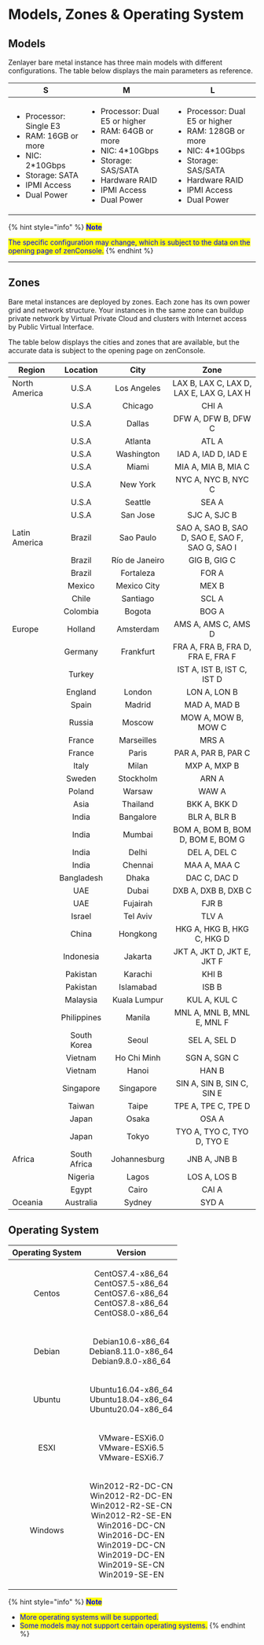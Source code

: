 # Models, Zones & Operating System

## **Models**

Zenlayer bare metal instance has three main models with different configurations. The table below displays the main parameters as reference.

| S                                                                                                                                                   | M                                                                                                                                                                                     | L                                                                                                                                                                                      |
| --------------------------------------------------------------------------------------------------------------------------------------------------- | ------------------------------------------------------------------------------------------------------------------------------------------------------------------------------------- | -------------------------------------------------------------------------------------------------------------------------------------------------------------------------------------- |
| <ul><li>Processor: Single E3</li><li>RAM: 16GB or more</li><li>NIC: 2*10Gbps</li><li>Storage: SATA</li><li>IPMI Access</li><li>Dual Power</li></ul> | <ul><li>Processor: Dual E5 or higher</li><li>RAM: 64GB or more</li><li>NIC: 4*10Gbps</li><li>Storage: SAS/SATA</li><li>Hardware RAID</li><li>IPMI Access</li><li>Dual Power</li></ul> | <ul><li>Processor: Dual E5 or higher</li><li>RAM: 128GB or more</li><li>NIC: 4*10Gbps</li><li>Storage: SAS/SATA</li><li>Hardware RAID</li><li>IPMI Access</li><li>Dual Power</li></ul> |

{% hint style="info" %}
<mark style="color:blue;">**Note**</mark>

<mark style="color:blue;">The specific configuration may change, which is subject to the data on the opening page of zenConsole.</mark>
{% endhint %}

****

## **Zones**

Bare metal instances are deployed by zones. Each zone has its own power grid and network structure. Your instances in the same zone can buildup private network by Virtual Private Cloud and clusters with Internet access by Public Virtual Interface.

The table below displays the cities and zones that are available, but the accurate data is subject to the opening page on zenConsole.

| Region        |   Location   |      City      |                       Zone                      |
| ------------- | :----------: | :------------: | :---------------------------------------------: |
| North America |     U.S.A    |   Los Angeles  |     LAX B, LAX C, LAX D, LAX E, LAX G, LAX H    |
|               |     U.S.A    |     Chicago    |                      CHI A                      |
|               |     U.S.A    |     Dallas     |               DFW A, DFW B, DFW C               |
|               |     U.S.A    |     Atlanta    |                      ATL A                      |
|               |     U.S.A    |   Washington   |               IAD A, IAD D, IAD E               |
|               |     U.S.A    |      Miami     |               MIA A, MIA B, MIA C               |
|               |     U.S.A    |    New York    |               NYC A, NYC B, NYC C               |
|               |     U.S.A    |     Seattle    |                      SEA A                      |
|               |     U.S.A    |    San Jose    |                   SJC A, SJC B                  |
| Latin America |    Brazil    |    Sao Paulo   | SAO A, SAO B, SAO D, SAO E, SAO F, SAO G, SAO I |
|               |    Brazil    | Río de Janeiro |                   GIG B, GIG C                  |
|               |    Brazil    |    Fortaleza   |                      FOR A                      |
|               |    Mexico    |   Mexico City  |                      MEX B                      |
|               |     Chile    |    Santiago    |                      SCL A                      |
|               |   Colombia   |     Bogota     |                      BOG A                      |
| Europe        |    Holland   |    Amsterdam   |               AMS A, AMS C, AMS D               |
|               |    Germany   |    Frankfurt   |        FRA A, FRA B, FRA D, FRA E, FRA F        |
|               |    Turkey    |                |            IST A, IST B, IST C, IST D           |
|               |    England   |     London     |                   LON A, LON B                  |
|               |     Spain    |     Madrid     |                   MAD A, MAD B                  |
|               |    Russia    |     Moscow     |               MOW A, MOW B, MOW C               |
|               |    France    |   Marseilles   |                      MRS A                      |
|               |    France    |      Paris     |               PAR A, PAR B, PAR C               |
|               |     Italy    |      Milan     |                   MXP A, MXP B                  |
|               |    Sweden    |    Stockholm   |                      ARN A                      |
|               |    Poland    |     Warsaw     |                      WAW A                      |
|               |     Asia     |    Thailand    |                   BKK A, BKK D                  |
|               |     India    |    Bangalore   |                   BLR A, BLR B                  |
|               |     India    |     Mumbai     |        BOM A, BOM B, BOM D, BOM E, BOM G        |
|               |     India    |      Delhi     |                   DEL A, DEL C                  |
|               |     India    |     Chennai    |                   MAA A, MAA C                  |
|               |  Bangladesh  |      Dhaka     |                   DAC C, DAC D                  |
|               |      UAE     |      Dubai     |               DXB A, DXB B, DXB C               |
|               |      UAE     |    Fujairah    |                      FJR B                      |
|               |    Israel    |    Tel Aviv    |                      TLV A                      |
|               |     China    |    Hongkong    |            HKG A, HKG B, HKG C, HKG D           |
|               |   Indonesia  |     Jakarta    |            JKT A, JKT D, JKT E, JKT F           |
|               |   Pakistan   |     Karachi    |                      KHI B                      |
|               |   Pakistan   |    Islamabad   |                      ISB B                      |
|               |   Malaysia   |  Kuala Lumpur  |                   KUL A, KUL C                  |
|               |  Philippines |     Manila     |            MNL A, MNL B, MNL E, MNL F           |
|               |  South Korea |      Seoul     |                   SEL A, SEL D                  |
|               |    Vietnam   |   Ho Chi Minh  |                   SGN A, SGN C                  |
|               |    Vietnam   |      Hanoi     |                      HAN B                      |
|               |   Singapore  |    Singapore   |            SIN A, SIN B, SIN C, SIN E           |
|               |    Taiwan    |      Taipe     |               TPE A, TPE C, TPE D               |
|               |     Japan    |      Osaka     |                      OSA A                      |
|               |     Japan    |      Tokyo     |            TYO A, TYO C, TYO D, TYO E           |
| Africa        | South Africa |  Johannesburg  |                   JNB A, JNB B                  |
|               |    Nigeria   |      Lagos     |                   LOS A, LOS B                  |
|               |     Egypt    |      Cairo     |                      CAI A                      |
| Oceania       |   Australia  |     Sydney     |                      SYD A                      |



## **Operating System**

| Operating System |                                                                                          Version                                                                                          |
| :--------------: | :---------------------------------------------------------------------------------------------------------------------------------------------------------------------------------------: |
|      Centos      |                                          <p>CentOS7.4-x86_64<br>CentOS7.5-x86_64<br>CentOS7.6-x86_64<br>CentOS7.8-x86_64<br>CentOS8.0-x86_64</p>                                          |
|      Debian      |                                                           <p>Debian10.6-x86_64<br>Debian8.11.0-x86_64<br>Debian9.8.0-x86_64</p>                                                           |
|      Ubuntu      |                                                           <p>Ubuntu16.04-x86_64<br>Ubuntu18.04-x86_64<br>Ubuntu20.04-x86_64</p>                                                           |
|       ESXI       |                                                                 <p>VMware-ESXi6.0<br>VMware-ESXi6.5<br>VMware-ESXi6.7</p>                                                                 |
|      Windows     | <p>Win2012-R2-DC-CN<br>Win2012-R2-DC-EN<br>Win2012-R2-SE-CN<br>Win2012-R2-SE-EN<br>Win2016-DC-CN<br>Win2016-DC-EN<br>Win2019-DC-CN<br>Win2019-DC-EN<br>Win2019-SE-CN<br>Win2019-SE-EN</p> |

{% hint style="info" %}
<mark style="color:blue;">**Note**</mark>

* <mark style="color:blue;">More operating systems will be supported.</mark>&#x20;
* <mark style="color:blue;">Some models may not support certain operating systems.</mark>
{% endhint %}

